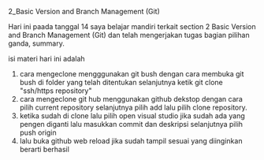 2_Basic Version and Branch Management (Git)

Hari ini paada tanggal 14 saya belajar mandiri terkait section 2 Basic Version and Branch Management (Git) dan telah mengerjakan tugas bagian pilihan ganda, summary. 

isi materi hari ini adalah
1. cara mengeclone mengggunakan git bush dengan cara membuka git bush di folder yang telah ditentukan selanjutnya 
ketik git clone "ssh/https repository"
2. cara mengeclone git hub menggunakan github dekstop dengan cara pilih current repository selanjutnya pilih add lalu pilih clone repository.
3. ketika sudah di clone lalu pilih open visual studio jika sudah ada yang pengen diganti lalu masukkan commit dan deskripsi selanjutnya pilih push origin 
4. lalu buka github web reload jika sudah tampil sesuai yang diinginkan berarti berhasil